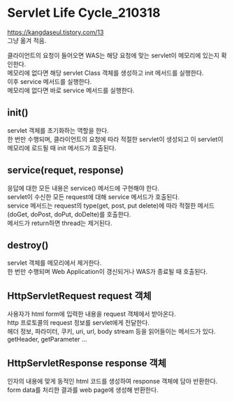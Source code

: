 # Servlet Life Cycle_210318
https://kangdaseul.tistory.com/13   
그냥 옮겨 적음.

클라이언트의 요청이 들어오면 WAS는 해당 요청에 맞는 servlet이 메모리에 있는지 확인한다.    
메모리에 없다면 해당 servlet Class 객체를 생성하고 init 메서드를 실행한다.    
이후 service 메서드를 실행한다.   
메모리에 없다면 바로 service 메서드를 실행한다.

## init()
servlet 객체를 초기화하는 역할을 한다.   
한 번만 수행되며, 클라이언트의 요청에 따라 적절한 servlet이 생성되고 이 servlet이 메모리에 로드될 때 init 메서드가 호출된다.   

## service(requet, response)
응답에 대한 모든 내용은 service() 메서드에 구현해야 한다.    
servlet이 수신한 모든 request에 대해 service 메서드가 호출된다.   
service 메서드는 request의 type(get, post, put delete)에 따라 적절한 메서드(doGet, doPost, doPut, doDelte)를 호출한다.    
메서드가 return하면 thread는 제거된다.   

## destroy()
servlet 객체를 메모리에서 제거한다.   
한 번만 수행되며 Web Application이 갱신되거나 WAS가 종료될 때 호출된다.   

## HttpServletRequest request 객체
사용자가 html form에 입력한 내용을 request 객체에서 받아온다.   
http 프로토콜의 request 정보를 servlet에게 전달한다.    
헤더 정보, 파라미터, 쿠키, uri, url, body stream 등을 읽어들이는 메서드가 있다.   
getHeader, getParameter ...

## HttpServletResponse response 객체
인자의 내용에 맞게 동적인 html 코드를 생성하여 response 객체에 담아 반환한다.    
form data를 처리한 결과를 web page에 생성해 반환한다.   
